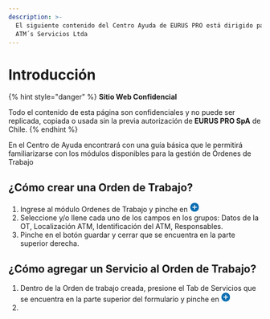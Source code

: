 ```yaml
---
description: >-
  El siguiente contenido del Centro Ayuda de EURUS PRO está dirigido para  
  ATM´s Servicios Ltda
---
```


# Introducción

{% hint style="danger" %}
**Sitio Web Confidencial**

Todo el contenido de esta página son confidenciales y no puede ser replicada, copiada o usada sin la previa autorización de **EURUS PRO SpA** de Chile.
{% endhint %}

En el Centro de Ayuda encontrará con una guía básica que le permitirá familiarizarse con los módulos disponibles para la gestión de Órdenes de Trabajo

## ¿Cómo crear una Orden de Trabajo?

1. Ingrese al módulo Ordenes de Trabajo y pinche en ![](<.gitbook/assets/image (2).png>)
2. Seleccione y/o llene cada uno de los campos en los grupos: Datos de la OT, Localización ATM, Identificación del ATM, Responsables.
3. Pinche en el botón guardar y cerrar que se encuentra en la parte superior derecha.

## ¿Cómo agregar un Servicio al Orden de Trabajo?

1. Dentro de la Orden de trabajo creada, presione el Tab de Servicios que se encuentra en la parte superior del formulario y pinche en ![](<.gitbook/assets/image (1).png>)
2.

